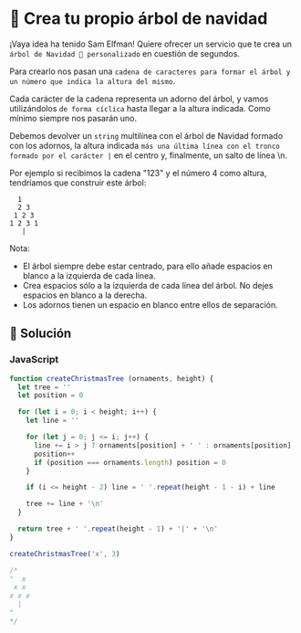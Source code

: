 # 🎄 Crea tu propio árbol de navidad

¡Vaya idea ha tenido Sam Elfman! Quiere ofrecer un servicio que te crea un `árbol de Navidad 🎄 personalizado` en cuestión de segundos.

Para crearlo nos pasan una `cadena de caracteres para formar el árbol y un número que indica la altura del mismo`.

Cada carácter de la cadena representa un adorno del árbol, y vamos utilizándolos `de forma cíclica` hasta llegar a la altura indicada. Como mínimo siempre nos pasarán uno.

Debemos devolver un `string` multilínea con el árbol de Navidad formado con los adornos, la altura indicada `más una última línea con el tronco formado por el carácter |` en el centro y, finalmente, un salto de línea \n.

Por ejemplo si recibimos la cadena "123" y el número 4 como altura, tendríamos que construir este árbol:

```
  1
  2 3
 1 2 3
1 2 3 1
   |
```

Nota:

- El árbol siempre debe estar centrado, para ello añade espacios en blanco a la izquierda de cada línea.
- Crea espacios sólo a la izquierda de cada línea del árbol. No dejes espacios en blanco a la derecha.
- Los adornos tienen un espacio en blanco entre ellos de separación.

## 👾 Solución

### JavaScript

```js
function createChristmasTree (ornaments, height) {
  let tree = ''
  let position = 0

  for (let i = 0; i < height; i++) {
    let line = ''

    for (let j = 0; j <= i; j++) {
      line += i > j ? ornaments[position] + ' ' : ornaments[position]
      position++
      if (position === ornaments.length) position = 0
    }

    if (i <= height - 2) line = ' '.repeat(height - 1 - i) + line

    tree += line + '\n'
  }

  return tree + ' '.repeat(height - 1) + '|' + '\n'
}

createChristmasTree('x', 3)

/*
"  x
 x x
x x x
  |
"
*/
```